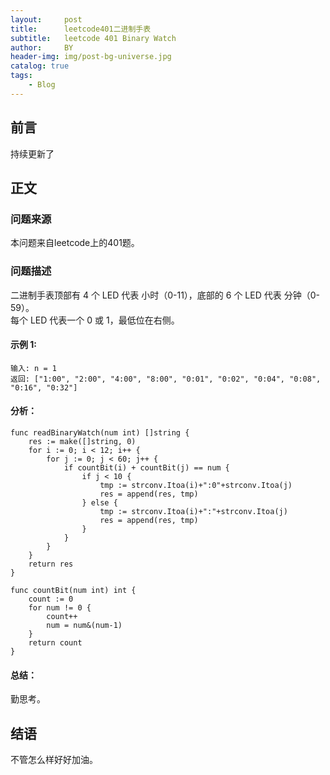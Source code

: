 ```yaml
---
layout:     post
title:      leetcode401二进制手表
subtitle:   leetcode 401 Binary Watch
author:     BY
header-img: img/post-bg-universe.jpg
catalog: true
tags:
    - Blog
---
```



## 前言

持续更新了

## 正文

### 问题来源

本问题来自leetcode上的401题。  

### 问题描述

二进制手表顶部有 4 个 LED 代表 小时（0-11），底部的 6 个 LED 代表 分钟（0-59）。  
每个 LED 代表一个 0 或 1，最低位在右侧。  

#### 示例 1:
```
输入: n = 1
返回: ["1:00", "2:00", "4:00", "8:00", "0:01", "0:02", "0:04", "0:08", "0:16", "0:32"]
```

#### 分析：  
```
func readBinaryWatch(num int) []string {
    res := make([]string, 0)
    for i := 0; i < 12; i++ {
        for j := 0; j < 60; j++ {
            if countBit(i) + countBit(j) == num {
                if j < 10 {
                    tmp := strconv.Itoa(i)+":0"+strconv.Itoa(j)
                    res = append(res, tmp)
                } else {
                    tmp := strconv.Itoa(i)+":"+strconv.Itoa(j)
                    res = append(res, tmp)
                }
            }
        }
    }
    return res
}

func countBit(num int) int {
    count := 0
    for num != 0 {
        count++
        num = num&(num-1)
    }
    return count
}
```

#### 总结：
勤思考。  

## 结语
不管怎么样好好加油。
